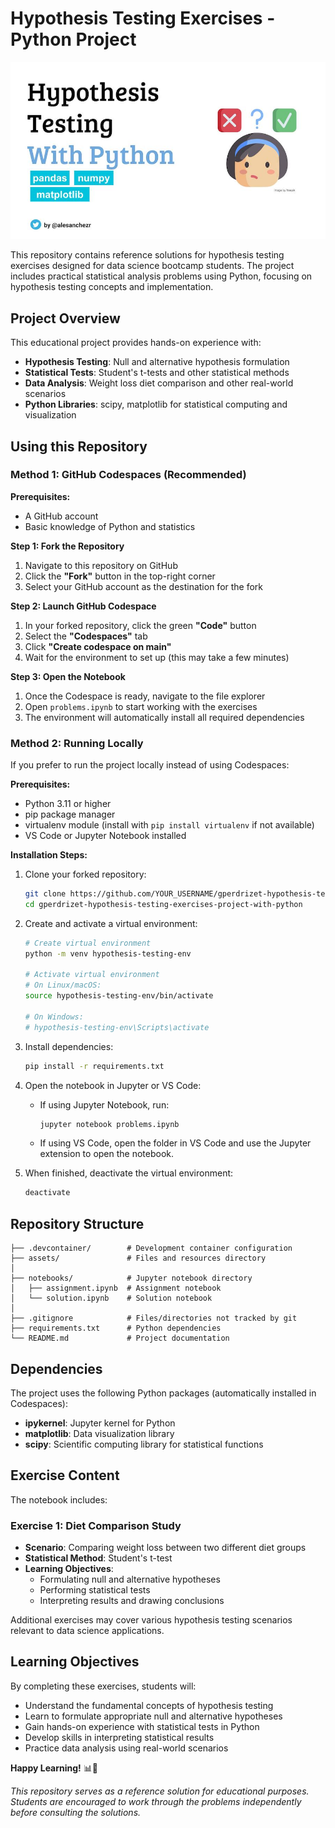 # Hypothesis Testing Exercises - Python Project

![Project Preview](assets/preview.jpeg)

This repository contains reference solutions for hypothesis testing exercises designed for data science bootcamp students. The project includes practical statistical analysis problems using Python, focusing on hypothesis testing concepts and implementation.

## Project Overview

This educational project provides hands-on experience with:
- **Hypothesis Testing**: Null and alternative hypothesis formulation
- **Statistical Tests**: Student's t-tests and other statistical methods
- **Data Analysis**: Weight loss diet comparison and other real-world scenarios
- **Python Libraries**: scipy, matplotlib for statistical computing and visualization

## Using this Repository

### Method 1: GitHub Codespaces (Recommended)

**Prerequisites:**
- A GitHub account
- Basic knowledge of Python and statistics

**Step 1: Fork the Repository**
1. Navigate to this repository on GitHub
2. Click the **"Fork"** button in the top-right corner
3. Select your GitHub account as the destination for the fork

**Step 2: Launch GitHub Codespace**
1. In your forked repository, click the green **"Code"** button
2. Select the **"Codespaces"** tab
3. Click **"Create codespace on main"**
4. Wait for the environment to set up (this may take a few minutes)

**Step 3: Open the Notebook**
1. Once the Codespace is ready, navigate to the file explorer
2. Open `problems.ipynb` to start working with the exercises
3. The environment will automatically install all required dependencies

### Method 2: Running Locally

If you prefer to run the project locally instead of using Codespaces:

**Prerequisites:**
- Python 3.11 or higher
- pip package manager
- virtualenv module (install with `pip install virtualenv` if not available)
- VS Code or Jupyter Notebook installed

**Installation Steps:**
1. Clone your forked repository:
   ```bash
   git clone https://github.com/YOUR_USERNAME/gperdrizet-hypothesis-testing-exercises-project-with-python.git
   cd gperdrizet-hypothesis-testing-exercises-project-with-python
   ```

2. Create and activate a virtual environment:
   ```bash
   # Create virtual environment
   python -m venv hypothesis-testing-env
   
   # Activate virtual environment
   # On Linux/macOS:
   source hypothesis-testing-env/bin/activate

   # On Windows:
   # hypothesis-testing-env\Scripts\activate
   ```

3. Install dependencies:
   ```bash
   pip install -r requirements.txt
   ```

4. Open the notebook in Jupyter or VS Code:

   - If using Jupyter Notebook, run:
     ```bash
     jupyter notebook problems.ipynb
     ```
   - If using VS Code, open the folder in VS Code and use the Jupyter extension to open the notebook.

5. When finished, deactivate the virtual environment:
   ```bash
   deactivate
   ```

## Repository Structure

```
├── .devcontainer/        # Development container configuration
├── assets/               # Files and resources directory
│
├── notebooks/            # Jupyter notebook directory
│   ├── assignment.ipynb  # Assignment notebook
│   └── solution.ipynb    # Solution notebook
│
├── .gitignore            # Files/directories not tracked by git
├── requirements.txt      # Python dependencies
└── README.md             # Project documentation
```

## Dependencies

The project uses the following Python packages (automatically installed in Codespaces):

- **ipykernel**: Jupyter kernel for Python
- **matplotlib**: Data visualization library
- **scipy**: Scientific computing library for statistical functions

## Exercise Content

The notebook includes:

### Exercise 1: Diet Comparison Study
- **Scenario**: Comparing weight loss between two different diet groups
- **Statistical Method**: Student's t-test
- **Learning Objectives**: 
  - Formulating null and alternative hypotheses
  - Performing statistical tests
  - Interpreting results and drawing conclusions

Additional exercises may cover various hypothesis testing scenarios relevant to data science applications.

## Learning Objectives

By completing these exercises, students will:
- Understand the fundamental concepts of hypothesis testing
- Learn to formulate appropriate null and alternative hypotheses
- Gain hands-on experience with statistical tests in Python
- Develop skills in interpreting statistical results
- Practice data analysis using real-world scenarios

**Happy Learning!** 📊🐍

*This repository serves as a reference solution for educational purposes. Students are encouraged to work through the problems independently before consulting the solutions.*

